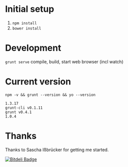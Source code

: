 # Initial setup

1. `npm install`
2. `bower install`

# Development

`grunt serve` compile, build, start web browser (incl watch)

# Current version

`npm -v && grunt --version && yo --version`

```
1.3.17
grunt-cli v0.1.11
grunt v0.4.1
1.0.4
```

# Thanks

Thanks to Sascha Ißbrücker for getting me started.


[![Bitdeli Badge](https://d2weczhvl823v0.cloudfront.net/draptik/angular-simple-tree/trend.png)](https://bitdeli.com/free "Bitdeli Badge")

